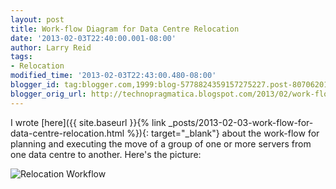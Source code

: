 ```yaml
---
layout: post
title: Work-flow Diagram for Data Centre Relocation
date: '2013-02-03T22:40:00.001-08:00'
author: Larry Reid
tags:
- Relocation
modified_time: '2013-02-03T22:43:00.480-08:00'
blogger_id: tag:blogger.com,1999:blog-5778824359157275227.post-8070620177969000070
blogger_orig_url: http://technopragmatica.blogspot.com/2013/02/work-flow-diagram-for-data-centre.html
---
```


I wrote [here]({{ site.baseurl }}{% link
_posts/2013-02-03-work-flow-for-data-centre-relocation.html %}){:
target="_blank"} about the work-flow for planning and executing the move
of a group of one or more servers from one data centre to another.
Here\'s the picture:

![Relocation Workflow](relocation-workflow.svg)

